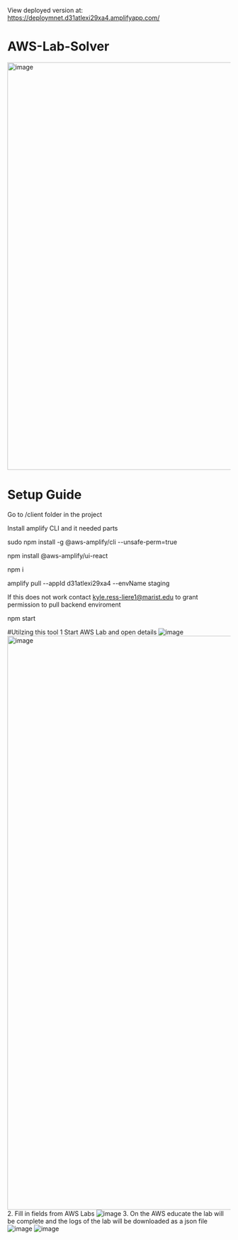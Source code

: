 View deployed version at: https://deploymnet.d31atlexi29xa4.amplifyapp.com/

# AWS-Lab-Solver
 
<img width="918" alt="image" src="https://user-images.githubusercontent.com/55935877/206877392-55262bad-c589-4959-a4f7-fef7961e0e16.png">

# Setup Guide

Go to /client folder in the project

Install amplify CLI and it needed parts

sudo npm install -g @aws-amplify/cli --unsafe-perm=true

npm install @aws-amplify/ui-react

npm i

amplify pull --appId d31atlexi29xa4 --envName staging

If this does not work contact kyle.ress-liere1@marist.edu to grant permission to pull backend enviroment

npm start

#Utilzing this tool
1 Start AWS Lab and open details
![image](https://user-images.githubusercontent.com/55935877/206947702-64af2dc2-6f9e-4496-bd37-9f51f5a59389.png)
<img width="1293" alt="image" src="https://user-images.githubusercontent.com/55935877/206947767-85d707dd-5358-4e62-a46d-ed49721ecfe9.png">
2. Fill in fields from AWS Labs
![image](https://user-images.githubusercontent.com/55935877/206947817-af75ee43-fb5e-4047-8f10-d39ce5218c0e.png)
3. On the AWS educate the lab will be complete and the logs of the lab will be downloaded as a json file
![image](https://user-images.githubusercontent.com/55935877/206947987-a7439d85-7bb4-4d22-ae16-0ce5821a201a.png)
![image](https://user-images.githubusercontent.com/55935877/206948401-af920c87-4810-41c4-af00-d0881a50c7d3.png)

